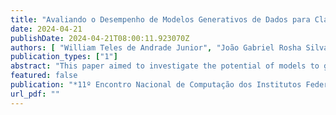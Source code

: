```yaml
---
title: "Avaliando o Desempenho de Modelos Generativos de Dados para Classificação de Notícias Falsas"
date: 2024-04-21
publishDate: 2024-04-21T08:00:11.923070Z
authors: [ "William Teles de Andrade Junior", "João Gabriel Rosha Silva", "Antônio Neto", admin ]
publication_types: ["1"]
abstract: "This paper aimed to investigate the potential of models to generate synthetic data to improve fake news detection. The research compares the results obtained from a real dataset, containing news information, with those obtained from four synthetic datasets generated using GAN, VAE, DDPM and SMOTE. The study results indicate that classification performance improved when using artificial data, with an accuracy score of approximately 87%. These results suggest that synthetic data can be a valuable tool for improving fake news classification performance."
featured: false
publication: "*11º Encontro Nacional de Computação dos Institutos Federais (ENCompIF)* - Congresso da Sociedade Brasileira de Computação (CSBC)"
url_pdf: ""
---
```


